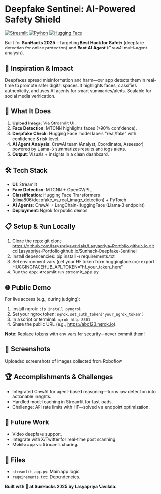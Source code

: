 # Deepfake Sentinel: AI-Powered Safety Shield

[![Streamlit](https://img.shields.io/badge/Streamlit-FF6B35?style=for-the-badge&logo=streamlit)](https://streamlit.io/) [![Python](https://img.shields.io/badge/Python-3776AB?style=for-the-badge&logo=python&logoColor=white)](https://python.org/) [![Hugging Face](https://img.shields.io/badge/Hugging%20Face-FF4B4B?style=for-the-badge&logo=huggingface)](https://huggingface.co/)

Built for **SunHacks 2025** – Targeting **Best Hack for Safety** (deepfake detection for online protection) and **Best AI Agent** (CrewAI multi-agent analysis).

## 🎯 Inspiration & Impact
Deepfakes spread misinformation and harm—our app detects them in real-time to promote safer digital spaces. It highlights faces, classifies authenticity, and uses AI agents for smart summaries/alerts. Scalable for social media verification.

## 🚀 What It Does
1. **Upload Image**: Via Streamlit UI.
2. **Face Detection**: MTCNN highlights faces (>90% confidence).
3. **Deepfake Check**: Hugging Face model labels "real/fake" with confidence & risk level.
4. **AI Agent Analysis**: CrewAI team (Analyst, Coordinator, Assessor) powered by Llama-3 summarizes results and logs alerts.
5. **Output**: Visuals + insights in a clean dashboard.

## 🛠 Tech Stack
- **UI**: Streamlit
- **Face Detection**: MTCNN + OpenCV/PIL
- **Classification**: Hugging Face Transformers (dima806/deepfake_vs_real_image_detection) + PyTorch
- **AI Agents**: CrewAI + LangChain-HuggingFace (Llama-3 endpoint)
- **Deployment**: Ngrok for public demos

## 📋 Setup & Run Locally
1. Clone the repo:
git clone https://github.com/lasyapriyavavilala/Lasyapriya-Portfolio.github.io.git
cd Lasyapriya-Portfolio.github.io/Sunhack-Deepfake-Sentinel
2. Install dependencies:
pip install -r requirements.txt
3. Set environment vars (get your HF token from huggingface.co):
export HUGGINGFACEHUB_API_TOKEN="hf_your_token_here"
4. Run the app:
streamlit run streamlit_app.py

## 🌐 Public Demo
For live access (e.g., during judging):
1. Install ngrok: `pip install pyngrok`
2. Set your ngrok token: `ngrok.set_auth_token("your_ngrok_token")`
3. In a script or terminal: `ngrok http 8501`
4. Share the public URL (e.g., https://abc123.ngrok.io).

**Note**: Replace tokens with env vars for security—never commit them!

## 📸 Screenshots
Uploaded screenshots of images collected from Roboflow

## 🏆 Accomplishments & Challenges
- Integrated CrewAI for agent-based reasoning—turns raw detection into actionable insights.
- Handled model caching in Streamlit for fast loads.
- Challenge: API rate limits with HF—solved via endpoint optimization.

## 🔮 Future Work
- Video deepfake support.
- Integrate with X/Twitter for real-time post scanning.
- Mobile app via Streamlit sharing.

## 📂 Files
- `streamlit_app.py`: Main app logic.
- `requirements.txt`: Dependencies.

**Built with 💪 at SunHacks 2025 by Lasyapriya Vavilala.**

